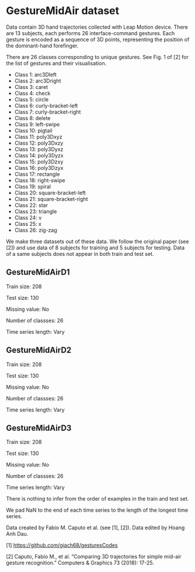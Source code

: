 # GestureMidAir dataset

Data contain 3D hand trajectories collected with Leap Motion device. There are 13 subjects, each performs 26 interface-command gestures. Each gesture is encoded as a sequence of 3D points, representing the position of the dominant-hand forefinger.

There are 26 classes corresponding to unique gestures. See Fig. 1 of [2] for the list of gestures and their visualisation.

- Class 1: arc3Dleft
- Class 2: arc3Dright
- Class 3: caret
- Class 4: check
- Class 5: circle
- Class 6: curly-bracket-left
- Class 7: curly-bracket-right
- Class 8: delete
- Class 9: left-swipe
- Class 10: pigtail
- Class 11: poly3Dxyz
- Class 12: poly3Dxzy
- Class 13: poly3Dyxz
- Class 14: poly3Dyzx
- Class 15: poly3Dzxy
- Class 16: poly3Dzyx
- Class 17: rectangle
- Class 18: right-swipe
- Class 19: spiral
- Class 20: square-bracket-left
- Class 21: square-bracket-right
- Class 22: star
- Class 23: triangle
- Class 24: v
- Class 25: x
- Class 26: zig-zag

We make three datasets out of these data. We follow the original paper (see [2]) and use data of 8 subjects for training and 5 subjects for testing. Data of a same subjects does not appear in both train and test set.

## GestureMidAirD1

Train size: 208

Test size: 130

Missing value: No

Number of classses: 26 

Time series length: Vary

## GestureMidAirD2

Train size: 208

Test size: 130

Missing value: No

Number of classses: 26 

Time series length: Vary

## GestureMidAirD3

Train size: 208

Test size: 130

Missing value: No

Number of classses: 26 

Time series length: Vary

There is nothing to infer from the order of examples in the train and test set.

We pad NaN to the end of each time series to the length of the longest time series.

Data created by Fabio M. Caputo et al. (see [1], [2]). Data edited by Hoang Anh Dau.

[1] https://github.com/giach68/gesturesCodes

[2] Caputo, Fabio M., et al. “Comparing 3D trajectories for simple mid-air gesture recognition.” Computers & Graphics 73 (2018): 17-25.